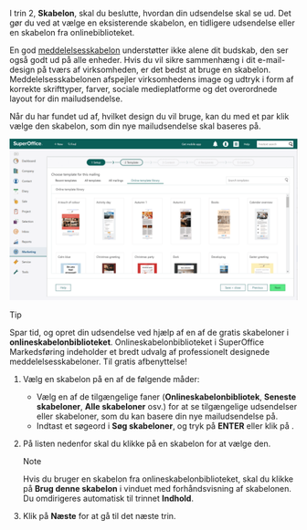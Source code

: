 <!-- markdownlint-disable-file MD041 -->
I trin 2, **Skabelon**, skal du beslutte, hvordan din udsendelse skal se ud. Det gør du ved at vælge en eksisterende skabelon, en tidligere udsendelse eller en skabelon fra onlinebiblioteket.

En god [meddelelsesskabelon][1] understøtter ikke alene dit budskab, den ser også godt ud på alle enheder. Hvis du vil sikre sammenhæng i dit e-mail-design på tværs af virksomheden, er det bedst at bruge en skabelon. Meddelelsesskabelonen afspejler virksomhedens image og udtryk i form af korrekte skrifttyper, farver, sociale medieplatforme og det overordnede layout for din mailudsendelse.

Når du har fundet ud af, hvilket design du vil bruge, kan du med et par klik vælge den skabelon, som din nye mailudsendelse skal baseres på.

![Inden du tilføjer dit indhold, kan du vælg din virksomhedsskabelon blandt en af de mange skabeloner, der findes i vores onlinebibliotek -screenshot][img2]

> [!TIP]
> Spar tid, og opret din udsendelse ved hjælp af en af de gratis skabeloner i **onlineskabelonbiblioteket**. Onlineskabelonbiblioteket i SuperOffice Markedsføring indeholder et bredt udvalg af professionelt designede meddelelsesskabeloner. Til gratis afbenyttelse!

1. Vælg en skabelon på en af de følgende måder:
    * Vælg en af de tilgængelige faner (**Onlineskabelonbibliotek**, **Seneste skabeloner**, **Alle skabeloner** osv.) for at se tilgængelige udsendelser eller skabeloner, som du kan basere din nye mailudsendelse på.
    * Indtast et søgeord i **Søg skabeloner**, og tryk på **ENTER** eller klik på <i class="ph ph-magnifying-glass" aria-label="Search icon"></i>.

2. På listen nedenfor skal du klikke på en skabelon for at vælge den.

    > [!NOTE]
    > Hvis du bruger en skabelon fra onlineskabelonbiblioteket, skal du klikke på **Brug denne skabelon** i vinduet med forhåndsvisning af skabelonen. Du omdirigeres automatisk til trinnet **Indhold**.

3. Klik på **Næste** for at gå til det næste trin.

<!-- Referenced links -->
[1]: ../../../../learn/message-templates.md

<!-- Referenced images -->
[img2]: ../../../../../../media/loc/en/marketing/work-with-templates.png
